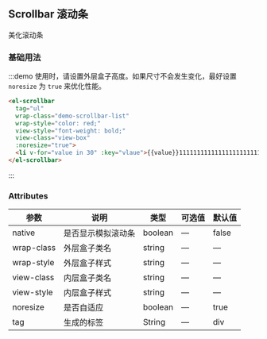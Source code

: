 ## Scrollbar 滚动条

美化滚动条

### 基础用法

:::demo 使用时，请设置外层盒子高度。如果尺寸不会发生变化，最好设置 `noresize` 为 `true` 来优化性能。
```html
<el-scrollbar 
  tag="ul"
  wrap-class="demo-scrollbar-list"
  wrap-style="color: red;"
  view-style="font-weight: bold;" 
  view-class="view-box"
  :noresize="true">
  <li v-for="value in 30" :key="vlaue">{{value}}111111111111111111111111111111111111111111111111111111111111111111111111111111111111111111111111111111111111111111111111111111111111111111111111111111111111111111111111111111111111111111111111111111111111111111111111111111111111111111111111111111</li>
</el-scrollbar>
```
:::


### Attributes

| 参数    | 说明  | 类型 | 可选值  | 默认值  |
| ----    | ---- | ---- | -----   | ----     |
| native  | 是否显示模拟滚动条 | boolean  | —   | false  |
| wrap-class  | 外层盒子类名 | string  | —   | —  |
| wrap-style  | 外层盒子样式 | string  | —   | —  |
| view-class  | 内层盒子类名 | string  | —   | —  |
| view-style  | 内层盒子样式 | string  | —   | —  |
| noresize  | 是否自适应 | boolean  | —   | true  |
| tag  | 生成的标签 | String  | —   | div  |